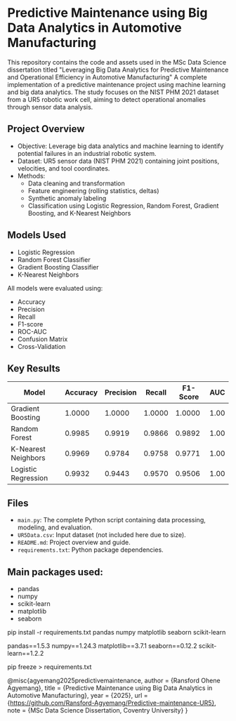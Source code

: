 # Predictive Maintenance using Big Data Analytics in Automotive Manufacturing

This repository contains the code and assets used in the MSc Data Science dissertation titled "Leveraging Big Data Analytics for Predictive Maintenance and Operational Efficiency in Automotive Manufacturing" A complete implementation of a predictive maintenance project using machine learning and big data analytics. The study focuses on the NIST PHM 2021 dataset from a UR5 robotic work cell, aiming to detect operational anomalies through sensor data analysis.

## Project Overview

- Objective: Leverage big data analytics and machine learning to identify potential failures in an industrial robotic system.
- Dataset: UR5 sensor data (NIST PHM 2021) containing joint positions, velocities, and tool coordinates.
- Methods:
  - Data cleaning and transformation
  - Feature engineering (rolling statistics, deltas)
  - Synthetic anomaly labeling
  - Classification using Logistic Regression, Random Forest, Gradient Boosting, and K-Nearest Neighbors

## Models Used
- Logistic Regression
- Random Forest Classifier
- Gradient Boosting Classifier
- K-Nearest Neighbors

All models were evaluated using:
- Accuracy
- Precision
- Recall
- F1-score
- ROC-AUC
- Confusion Matrix
- Cross-Validation

## Key Results

| Model               | Accuracy | Precision | Recall | F1-Score | AUC  |
|--------------------|----------|-----------|--------|----------|------|
| Gradient Boosting  | 1.0000   | 1.0000    | 1.0000 | 1.0000   | 1.00 |
| Random Forest      | 0.9985   | 0.9919    | 0.9866 | 0.9892   | 1.00 |
| K-Nearest Neighbors| 0.9969   | 0.9784    | 0.9758 | 0.9771   | 1.00 |
| Logistic Regression| 0.9932   | 0.9443    | 0.9570 | 0.9506   | 1.00 |

## Files

- `main.py`: The complete Python script containing data processing, modeling, and evaluation.
- `UR5Data.csv`: Input dataset (not included here due to size).
- `README.md`: Project overview and guide.
- `requirements.txt`: Python package dependencies.

## Main packages used:

- pandas
- numpy
- scikit-learn
- matplotlib
- seaborn

pip install -r requirements.txt
pandas
numpy
matplotlib
seaborn
scikit-learn


pandas==1.5.3
numpy==1.24.3
matplotlib==3.7.1
seaborn==0.12.2
scikit-learn==1.2.2


pip freeze > requirements.txt

@misc{agyemang2025predictivemaintenance,
  author       = {Ransford Ohene Agyemang},
  title        = {Predictive Maintenance using Big Data Analytics in Automotive Manufacturing},
  year         = {2025},
  url          = {https://github.com/Ransford-Agyemang/Predictive-maintenance-UR5},
  note         = {MSc Data Science Dissertation, Coventry University}
}
